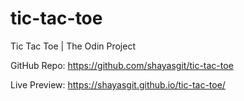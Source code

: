 # tic-tac-toe
Tic Tac Toe | The Odin Project

GitHub Repo: https://github.com/shayasgit/tic-tac-toe

Live Preview: https://shayasgit.github.io/tic-tac-toe/